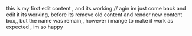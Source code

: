 this is my first edit content , and its working
                            // agin im just come back and edit it its working, before its remove old content and render new content box,, but the name was remain,, however i mange to make it work as expected , im so happy